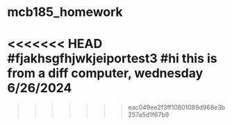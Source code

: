 # mcb185_homework
<<<<<<< HEAD
#fjakhsgfhjwkjeiportest3
#hi this is from a diff computer, wednesday 6/26/2024
=======
>>>>>>> eac049ee2f3ff10801089d968e3b257a5d1f67b9

